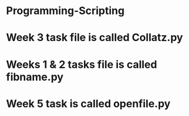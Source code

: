 # Programming-Scripting
# Week 3 task file is called Collatz.py
# Weeks 1 & 2 tasks file is called fibname.py
# Week 5 task is called openfile.py
